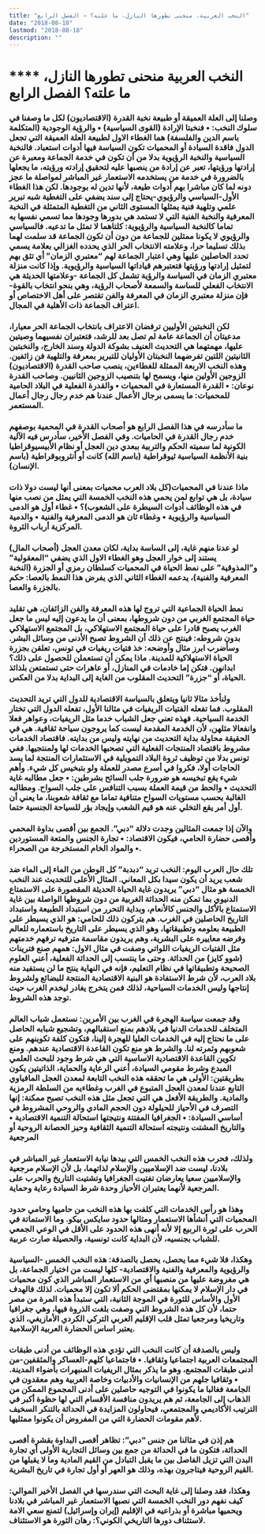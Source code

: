 ```yaml
---
title: "النخب العربية، منحنى تطورها النازل، ما علته؟ – الفصل الرابع"
date: "2018-08-18"
lastmod: "2018-08-18"
description: ""
---
```

# **** **النخب العربية منحنى تطورها النازل، ما علته؟ الفصل الرابع**

### وصلنا إلى العلة العميقة أو طبيعة نخبة القدرة (الاقتصاديون) لكل ما وصفنا في سلوك النخب: • فنخبتا الإرادة (القوى السياسية) • والرؤية الوجودية (المتكلمة باسم الدين والفلسفة) هما الغطاء الاول لطبيعة العلة العميقة التي تجعل الدول فاقدة السيادة أو المحميات تكون السياسة فيها أدوات استعباد. فالنخبة السياسية والنخبة الرؤيوية بدلا من أن تكون في خدمة الجماعة ومعبرة عن إرادتها ورؤيتها، تعبر عن إرادة من ينصبها عليه لتحقيق إرادته ورؤيته، ما يجعلها بالضرورة في خدمة من يستخدمه الاستعمار غير المباشر لمواصلة ما عجز دونه لما كان مباشرا بهم أدوات طيعة، لأنها تدين له بوجودها. لكن هذا الغطاء الأول-السياسي والرؤيوي-يحتاج إلى سند يضفي على التغطية شبه تبرير علمي وتلهية فنية يمثلها المستوى الثاني من التغطية المتمثلة في النخبة المعرفية والنخبة الفنية التي لا تستمد هي بدورها وجودها مما تسمي نفسها به تماما كالنخبة السياسية والرؤيوية: كلتاهما لا تمثل ما تدعيه. فالسياسي والرؤيوي لا يكونا ممثلين للجماعة من دون أن تكون الجماعة قد سلمت لهما بذلك تسليما حرا، وعلامته الانتخاب الحر الذي يحدده الغزالي بعلامة يسمي تحدد الحاصلين عليها وهي اعتبار الجماعة لهم “معتبري الزمان” أي تثق بهم لتمثيل إرادتها ورؤيتها فتعتبرهم قياداتها السياسية والرؤيوية. وإذا كانت منزلة معتبري الزمان في السياسة والرؤية تشمل كل الجماعة -وعلامتها الحديثة هي الانتخاب الفعلي للساسة والسمعة لأصحاب الرؤية، وهي بنحو انتخاب بالقوة-فإن منزلة معتبري الزمان في المعرفة والفن تقتصر على أهل الاختصاص أو اعتراف الجماعة ذات الأهلية في المجال.

### لكن النخبتين الأوليين ترفضان الاعتراف بانتخاب الجماعة الحر معيارا، مدعيتان أن الجماعة عامة لم تصل بعد للرشد، فتعتبران نفسيهما وصيتين عليها، مهمتهما هي التحديث العنيف بشوكة الدولة وسند الخارج، والنخبتين الثانيتين اللتين تفرضهما النخبتان الأوليان للتبرير بمعرفة والتلهية فن زائفين. وهذه النخب الاربعة الممثلة للغطاءين، ينصب صاحب القدرة (الاقتصاديون) الزوجين الأولين منها، ويسمح لها بتنصيب الزوجين الثانيين. وصاحب القدرة نوعان: • القدرة المستعارة في المحميات • والقدرة الفعلية في البلاد الحامية للمحميات: ما يسمى برجال الأعمال عندنا هم خدم رجال رجال أعمال المستعمر.

### ما سأدرسه في هذا الفصل الرابع هو أصحاب القدرة في المحمية بوصفهم خدم رجال القدرة في الحاميات. وفي الفصل الأخير، سأدرس فيه الآلية الكونية لما سميته الحكم والتربية ببعدي دين العجل أو نظام الأبيسيوقراطيا بنية الأنظمة السياسية ثيوقراطية (باسم الله) كانت أو أنثروبوقراطية (باسم الإنسان).

### ماذا عندنا في المحميات(كل بلاد العرب محميات بمعنى أنها ليست دولا ذات سيادة، بل هي توابع لمن يحمي هذه النخب الخمسة التي يمثل من نصب منها في هذه الوظائف أدوات السيطرة على الشعوب)؟ • غطاء أول هو الدمى السياسية والرؤيوية • وغطاء ثان هو الدمى المعرفية والفنية • والدمية المركزية أرباب الثروة.

### لو عدنا منهم غاية، إلى الساسة بداية، لكان معدن العجل (أصحاب المال) يستند إلى خوار العجل وهو الغطاء الاول الذي يضفي “المعقولية” و”المذوقية” على نمط الحياة في المحميات كسلطان رمزي أو الجزرة (النخبة المعرفية والفنية)، يدعمه الغطاء الثاني الذي يفرض هذا النمط بالعصا: حكم بالجزرة والعصا.

### نمط الحياة الجماعية التي تروج لها هذه المعرفة والفن الزائفان، هي تقليد حياة المجتمع الغربي من دون شروطها، بمعنى أن ما يدعون إليه ليس ما جعل الغرب يصبح قادرا على حياة المجتمع الاستهلاكي، بل المجتمع الاستهلاكي بدون شروطه: فينتج عن ذلك أن الشروط تصبح الأدنى من وسائل البشر. وسأضرب ابرز مثال وأوضحه: خذ فتيات ريفيات في تونس، تعلقن بجزرة الحياة الاستهلاكية للمدينة. ماذا يمكن أن تستعملن للحصول على ذلك؟ ابدانهن. فتكن إما خادمات في المنازل، أو عاهرات حتى تستمتعن بلذائذ الحياة، أو “جزرة” التحديث المقلوب من الغاية إلى البداية بدلا من العكس.

### ولنأخذ مثالا ثانيا ويتعلق بالسياسة الاقتصادية للدول التي تريد التحديث المقلوب. فما تفعله الفتيات الريفيات في مثالنا الأول، تفعله الدول التي تختار الخدمة السياحية. فهذه تعني جعل الشباب خدما مثل الريفيات، وعواهر فعلا وانفعالا مثلهن، لأن الخدمة المقدمة ليست كما يروجون سياحة ثقافية. هي في الحقيقة محاولة بداية التحديث من نهايته وليس من بدايته. فاقتصاد الخدمات مشروط باقتصاد المنتجات الفعلية التي تصحبها الخدمات لها ولمنتجيها. ففي تونس بدلا من توظيف ثروة البلاد التمويلية في الاستثمارات المنتجة لما يسد الحاجات أولا، فكروا في أسرع مصدر للعملة ولو بتبخيس كل شيء. وأهم شيء يقع تبخيسه هو ضرورة جلب السائح بشرطين: • جعل مطالبه غاية التحديث • والحط من قيمة العملة بسبب التنافس على جلب السواح. ومطالبه الغالبة بحسب مستويات السواح متنافية تماما مع ثقافة شعوبنا، ما يعني أن أول أمر يقع التخلي عنه هو قيم الشعب وإيجاد بؤر للسياحة الجنسية حتما.

### والآن إذا جمعت المثالين وجدت دلالة “دبي”. الجمع بين أقصى بداوة المحمي وأقصى حضارة الحامي، فيكون الاقتصاد: • تجارة الجنس والمتعة المستوردين • والمواد الخام المستخرجة من الصحراء.

### تلك حال العرب اليوم: النخب تريد “دبدبة” كل الوطن من الماء إلى الماء ضد شعب يريد أن يكون سيدا بكل المعاني. المثال الأعلى للتحديث عند النخب الخمسة هو مثال “دبي” يريدون غاية الحياة الحديثة المقصورة على الاستمتاع الدنيوي بما تمكن منه الحداثة الغربية من دون شروطها الواصلة بين غاية الاستمتاع بالأكل والجنس كالأنعام، وبداية التحرر من استبداد الطبيعة واستبداد التاريخ الحاصلين في الغرب. هم يتركون ذلك للحامي: هو الذي يسيطر على الطبيعة بعلومه وتطبيقاتها، وهو الذي يسيطر على التاريخ باستعماره للعالم وفرضه معاييره على البشرية، وهم يريدون مقاسمة مترفيه ترفهم خدمتهم مثل الفتيات الريفيات اللواتي وصفت في مثال الاول: همهم صنع فترينات (شوو كايز) من الحداثة. وحتى ما ينتسب إلى الحداثة الفعلية، أعني العلوم الصحيحة وتطبيقاتها في نظام التعليم، فإنه في النهاية ينتج ما لن يستفيد منه بلاد العرب، لأن شرط الاستفادة هو البنية الاقتصادية المنتجة للبضائع ولشروط إنتاجها وليس الخدمات السياحية، لذلك فمن يتخرج يغادر ليخدم الغرب حيث توجد هذه الشروط.

### وقد جمعت سياسة الهجرة في الغرب بين الأمرين: نستعمل شباب العالم المتخلف للخدمات الدنيا في بلادهم بمنع استقبالهم، وتشجيع شبابه الحاصل على ما نحتاج إليه في الخدمات العليا للهجرة إلينا، فتكون كلفة تكوينهم على شعوبهم وثمرته لنا. والشرط هو منع تكون القاعدة الاقتصادية عندهم. ومنع تكوين القاعدة الاقتصادية الاساسية التي هي شرط وجود للبحث العلمي المبدع وشرط مقومي السيادة، أعني الرعاية والحماية، الذاتيتين يكون بطريقتين: الأولى هي ما تحققه هذه النخب التابعة لمعدن العجل المافياوي التابع عندنا لمعدن العجل المتبوع في الغرب وغطاءيه من السلطة الرمزية والمادية. والطريقة الأفعل هي التي تجعل مثل هذه النخب تصبح ممكنة: إنها التصرف في الأحياز للحيلولة دون الحجم المادي والروحي المشروط في أساسي السيادة: • الجغرافيا المفتتة ونتيجتها استحالة التنمية الاقتصادية • والتاريخ المشتت ونتيجته استحالة التنمية الثقافية وحيز الحصانة الروحية أو المرجعية

### ولذلك، فحرب هذه النخب الخمس التي بيدها نيابة الاستعمار غير المباشر في بلادنا، ليست ضد الإسلاميين والإسلام لذاتهما، بل لأن الإسلام مرجعية والإسلاميين سعيا يعارضان تفتيت الجغرافيا وتشتيت التاريخ والحرب على المرجعية لأنهما يعتبران الأحياز وحدة شرط السيادة رعاية وحماية.

### وهذا هو رأس الخدمات التي كلفت بها هذه النخب من حاميها وحامي حدود المحميات التي أنشأها الاستعمار ومثالها حدود سايكس بيكو. وما الاستماتة في الحرب على ثورة الربيع إلا لأنه أنهى هذه الحدود على الأقل في الوعي الجمعي للشباب بجنسيه، لأن البداية كانت تونسية، والحصيلة صارت عربية.

### وهكذا، فلا شيء مما يحصل، يحصل بالصدفة: هذه النخب الخمس -السياسية والرؤيوية والمعرفية والفنية والاقتصادية- كلها ليست من اختيار الجماعة، بل هي مفروضة عليها من منصبها أي من الاستعمار المباشر الذي كون محميات في دار الإسلام لا يمكنها بمقتضى الحكم ألا تكون إلا محميات. لذلك فالهدف الأول والأساس للثورة في الموجة الثانية، التي ستبدأ هذه المرة من مصر حتما، لأن كل هذه الشروط التي وصفت بلغت الذروة فيها، وهي جغرافيا وتاريخيا ومرجعيا تمثل قلب الإقليم العربي التركي الكردي الأمازيغي، الذي يعتبر اساس الحضارة العربية الإسلامية.

### وليس بالصدفة أن كانت النخب التي تؤدي هذه الوظائف من أدنى طبقات المجتمعات العربية اجتماعيا وثقافيا. • فاجتماعيا كلهم-العساكر والمثقفين-من أدنى طبقات المجتمع، وهو ما يذكر بمثال الريفيات المنبهرات بأضواء المدينة. • وثقافيا جلهم من الإنسانيات والأدبيات وخاصة العربية وهم معقدون في الجامعة فغالبا ما يكونوا في التوجيه حاصلين على أدنى المجموع الممكن من الذهاب إلى الجامعة، ثم هم يريدون منافسة الأقسام التي لها حظوة أكبر في الترتيب الأكاديمي والمجتمعي، فيحاولون المزايدة في الحداثة بالتنكر السخيف لأهم مقومات الحضارة التي من المفروض أن يكونوا ممثليها.

### هم إذن في مثالنا من جنس “دبي”: تظاهر أقصى البداوة بقشرة أقصى الحداثة، فتكون ما في الحداثة من جمع بين وسائل التجارية الأولى أي تجارة البدن التي تزيل الفاصل بين ما يقبل التبادل من القيم المادية وما لا يقبلها من القيم الروحية فيتاجرون بهذه، وذلك هو العهر أو أول تجارة في تاريخ البشرية.

### وهكذا، فقد وصلنا إلى غاية البحث التي سندرسها في الفصل الأخير الموالي: كيف نفهم دور النخب الخمسة التي نصبها الاستعمار غير المباشر في بلادنا ويحميها مباشرة أو بذراعيه في الإقليم (إيران وإسرائيل) لتمنع سعي الامة لاستئناف دورها التاريخي الكوني؟: رهان الثورة هو الاستئناف.

###